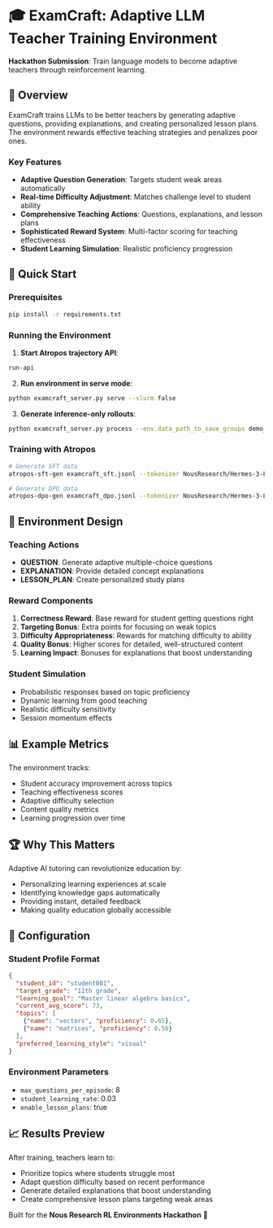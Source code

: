 # 🎓 ExamCraft: Adaptive LLM Teacher Training Environment

**Hackathon Submission**: Train language models to become adaptive teachers through reinforcement learning.

## 🌟 Overview

ExamCraft trains LLMs to be better teachers by generating adaptive questions, providing explanations, and creating personalized lesson plans. The environment rewards effective teaching strategies and penalizes poor ones.

### Key Features
- **Adaptive Question Generation**: Targets student weak areas automatically
- **Real-time Difficulty Adjustment**: Matches challenge level to student ability
- **Comprehensive Teaching Actions**: Questions, explanations, and lesson plans
- **Sophisticated Reward System**: Multi-factor scoring for teaching effectiveness
- **Student Learning Simulation**: Realistic proficiency progression

## 🚀 Quick Start

### Prerequisites
```bash
pip install -r requirements.txt
```

### Running the Environment

1. **Start Atropos trajectory API**:
```bash
run-api
```

2. **Run environment in serve mode**:
```bash
python examcraft_server.py serve --slurm false
```

3. **Generate inference-only rollouts**:
```bash
python examcraft_server.py process --env.data_path_to_save_groups demo_output.jsonl
```

### Training with Atropos
```bash
# Generate SFT data
atropos-sft-gen examcraft_sft.jsonl --tokenizer NousResearch/Hermes-3-Llama-3.1-8B

# Generate DPO data  
atropos-dpo-gen examcraft_dpo.jsonl --tokenizer NousResearch/Hermes-3-Llama-3.1-8B
```

## 🎯 Environment Design

### Teaching Actions
- **QUESTION**: Generate adaptive multiple-choice questions
- **EXPLANATION**: Provide detailed concept explanations
- **LESSON_PLAN**: Create personalized study plans

### Reward Components
1. **Correctness Reward**: Base reward for student getting questions right
2. **Targeting Bonus**: Extra points for focusing on weak topics  
3. **Difficulty Appropriateness**: Rewards for matching difficulty to ability
4. **Quality Bonus**: Higher scores for detailed, well-structured content
5. **Learning Impact**: Bonuses for explanations that boost understanding

### Student Simulation
- Probabilistic responses based on topic proficiency
- Dynamic learning from good teaching
- Realistic difficulty sensitivity
- Session momentum effects

## 📊 Example Metrics

The environment tracks:
- Student accuracy improvement across topics
- Teaching effectiveness scores
- Adaptive difficulty selection
- Content quality metrics
- Learning progression over time

## 🏆 Why This Matters

Adaptive AI tutoring can revolutionize education by:
- Personalizing learning experiences at scale
- Identifying knowledge gaps automatically
- Providing instant, detailed feedback
- Making quality education globally accessible

## 🔧 Configuration

### Student Profile Format
```json
{
  "student_id": "student001",
  "target_grade": "11th grade",
  "learning_goal": "Master linear algebra basics",
  "current_avg_score": 73,
  "topics": [
    {"name": "vectors", "proficiency": 0.65},
    {"name": "matrices", "proficiency": 0.50}
  ],
  "preferred_learning_style": "visual"
}
```

### Environment Parameters
- `max_questions_per_episode`: 8
- `student_learning_rate`: 0.03
- `enable_lesson_plans`: true

## 📈 Results Preview

After training, teachers learn to:
- Prioritize topics where students struggle most
- Adapt question difficulty based on recent performance  
- Generate detailed explanations that boost understanding
- Create comprehensive lesson plans targeting weak areas

Built for the **Nous Research RL Environments Hackathon** 🚀